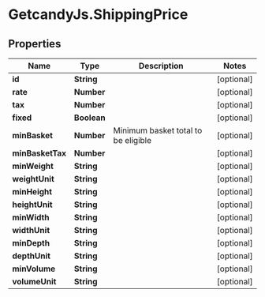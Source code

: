 # GetcandyJs.ShippingPrice

## Properties

Name | Type | Description | Notes
------------ | ------------- | ------------- | -------------
**id** | **String** |  | [optional] 
**rate** | **Number** |  | [optional] 
**tax** | **Number** |  | [optional] 
**fixed** | **Boolean** |  | [optional] 
**minBasket** | **Number** | Minimum basket total to be eligible | [optional] 
**minBasketTax** | **Number** |  | [optional] 
**minWeight** | **String** |  | [optional] 
**weightUnit** | **String** |  | [optional] 
**minHeight** | **String** |  | [optional] 
**heightUnit** | **String** |  | [optional] 
**minWidth** | **String** |  | [optional] 
**widthUnit** | **String** |  | [optional] 
**minDepth** | **String** |  | [optional] 
**depthUnit** | **String** |  | [optional] 
**minVolume** | **String** |  | [optional] 
**volumeUnit** | **String** |  | [optional] 


